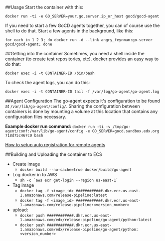 ##Usage
Start the container with this:

```docker run -ti -e GO_SERVER=your.go.server.ip_or_host gocd/gocd-agent```

If you need to start a few GoCD agents together, you can of course use the shell to do that. Start a few agents in the background, like this:

```for each in 1 2 3; do docker run -d --link angry_feynman:go-server gocd/gocd-agent; done```

##Getting into the container
Sometimes, you need a shell inside the container (to create test repositories, etc). docker provides an easy way to do that:

```docker exec -i -t CONTAINER-ID /bin/bash```

To check the agent logs, you can do this:

```docker exec -i -t CONTAINER-ID tail -f /var/log/go-agent/go-agent.log``` 

##Agent Configuration
The go-agent expects it's configuration to be found at ```/var/lib/go-agent/config/```. Sharing the 
configuration between containers is done by mounting a volume at this location that contains any configuration files 
necessary.


**Example docker run command:**
```docker run -ti -v /tmp/go-agent/conf:/var/lib/go-agent/config -e GO_SERVER=gocd.sandbox.edx.org 718d75c467c0 bash```

[How to setup auto registration for remote agents](https://docs.go.cd/current/advanced_usage/agent_auto_register.html)

##Building and Uploading the container to ECS

* Create image
    - ```docker build --no-cache=true docker/build/go-agent```
* Log docker in to AWS
    - ```sh -c `aws ecr get-login --region us-east-1` ```
* Tag image 
    - ```docker tag -f <image_id> ############.dkr.ecr.us-east-1.amazonaws.com/release-pipeline:latest```
    - ```docker tag -f <image_id> ############.dkr.ecr.us-east-1.amazonaws.com/release-pipeline:<version_number>```
* upload: 
    - ```docker push ############.dkr.ecr.us-east-1.amazonaws.com/edx/release-pipeline/go-agent/python:latest```
    - ```docker push ############.dkr.ecr.us-east-1.amazonaws.com/edx/release-pipeline/go-agent/python:<version_number>```